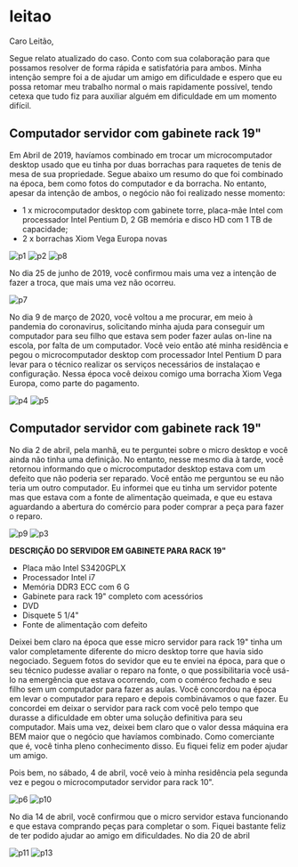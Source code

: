 # leitao
Caro Leitão,

Segue relato atualizado do caso. Conto com sua colaboração para que possamos resolver de forma rápida e satisfatória para ambos. Minha intenção sempre foi a de ajudar um amigo em dificuldade e espero que eu possa retomar meu trabalho normal o mais rapidamente possível, tendo cetexa que tudo fiz para auxiliar alguém em dificuldade em um momento difícil.

## Computador servidor com gabinete rack 19"

Em Abril de 2019, havíamos combinado em trocar um microcomputador desktop usado que eu tinha por duas borrachas para raquetes de tenis de mesa de sua propriedade. Segue abaixo um resumo do que foi combinado na época, bem como fotos do computador e da borracha. No entanto, apesar da intenção de ambos, o negócio não foi realizado nesse momento:

- 1 x microcomputador desktop com gabinete torre, placa-mãe Intel com processador Intel Pentium D, 2 GB memória e disco HD com 1 TB de capacidade;
- 2 x borrachas Xiom Vega Europa novas

![p1](https://user-images.githubusercontent.com/86032/87878519-182ea980-c9bb-11ea-8f68-41013b544f16.jpg)
![p2](https://user-images.githubusercontent.com/86032/87878520-18c74000-c9bb-11ea-8d3e-318b02ba9881.jpg)
![p8](https://user-images.githubusercontent.com/86032/87879049-92acf880-c9be-11ea-8095-e54db2931763.jpg)

No dia 25 de junho de 2019, você confirmou mais uma vez a intenção de fazer a troca, que mais uma vez não ocorreu.

![p7](https://user-images.githubusercontent.com/86032/87878795-f9c9ad80-c9bc-11ea-80b0-6ac3a842af22.jpg)

No dia 9 de março de 2020, você voltou a me procurar, em meio à pandemia do coronavirus, solicitando minha ajuda para conseguir um computador para seu filho que estava sem poder fazer aulas on-line na escola, por falta de um computador. Você veio então até minha residência e pegou o microcomputador desktop com processador Intel Pentium D para levar para o técnico realizar os serviços necessários de instalaçao e configuração. Nessa época você deixou comigo uma borracha Xiom Vega Europa, como parte do pagamento.

![p4](https://user-images.githubusercontent.com/86032/87878656-0ef20c80-c9bc-11ea-8205-ce8f3c3bb8a1.jpg)
![p5](https://user-images.githubusercontent.com/86032/87878658-11ecfd00-c9bc-11ea-8077-e0a8a5850db2.jpg)

## Computador servidor com gabinete rack 19"

No dia 2 de abril, pela manhã, eu te perguntei sobre o micro desktop e você ainda não tinha uma definição. No entanto, nesse mesmo dia à tarde, você retornou informando que o microcomputador desktop estava com um defeito que não poderia ser reparado. Você então me perguntou se eu não teria um outro computador. Eu informei que eu tinha um servidor potente mas que estava com a fonte de alimentação queimada, e que eu estava aguardando a abertura do comércio para poder comprar a peça para fazer o reparo.

![p9](https://user-images.githubusercontent.com/86032/87879901-d5bd9a80-c9c3-11ea-9d09-feb4802a6969.jpg)
![p3](https://user-images.githubusercontent.com/86032/87878672-2630fa00-c9bc-11ea-86b7-74a963f4f12d.jpg)

**DESCRIÇÃO DO SERVIDOR EM GABINETE PARA RACK 19"**
- Placa mão Intel S3420GPLX
- Processador Intel i7
- Memória DDR3 ECC com 6 G
- Gabinete para rack 19" completo com acessórios
- DVD
- Disquete 5 1/4"
- Fonte de alimentação com defeito

Deixei bem claro na época que esse micro servidor para rack 19" tinha um valor completamente diferente do micro desktop torre que havia sido negociado. Seguem fotos do sevidor que eu te enviei na época, para que o seu técnico pudesse avaliar o reparo na fonte, o que possibilitaria você usá-lo na emergência que estava ocorrendo, com o comérco fechado e  seu filho sem um computador para fazer as aulas. Você concordou na época em levar o computador para reparo e depois combinávamos o que fazer. Eu concordei em deixar o servidor para rack com você pelo tempo que durasse a dificuldade em obter uma solução definitiva para seu computador. Mais uma vez, deixei bem claro que o valor dessa máquina era BEM maior que o negócio que havíamos combinado. Como comerciante que é, você tinha pleno conhecimento disso. Eu fiquei feliz em poder ajudar um amigo.

Pois bem, no sábado, 4 de abril, você veio à minha residência pela segunda vez e pegou o microcomputador servidor para rack 10".

![p6](https://user-images.githubusercontent.com/86032/87878660-187b7480-c9bc-11ea-934d-cdf661038d56.jpg)
![p10](https://user-images.githubusercontent.com/86032/87880291-f9ceab00-c9c6-11ea-8174-f0ace28d03fe.jpg)

No dia 14 de abril, você confirmou que o micro servidor estava funcionando e que estava comprando peças para completar o som. Fiquei bastante feliz de ter podido ajudar ao amigo em dificuldades. No dia 20 de abril

![p11](https://user-images.githubusercontent.com/86032/87880593-3ac7bf00-c9c9-11ea-885a-3388fec266b9.jpg)
![p13](https://user-images.githubusercontent.com/86032/87880825-3b615500-c9cb-11ea-9353-0ecf94ea5163.jpg)



